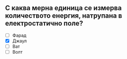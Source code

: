 ## С каква мерна единица се измерва количеството енергия, натрупана в електростатично поле?

<!-- Верният отговор е отбелязан с [X] -->

- [ ] Фарад
- [X] Джаул
- [ ] Ват
- [ ] Волт
